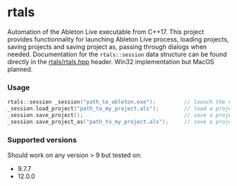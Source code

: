 # rtals

Automation of the Ableton Live executable from C++17. This project provides functionnality for launching Ableton Live process, loading projects, saving projects and saving project as, passing through dialogs when needed. Documentation for the `rtals::session` data structure can be found directly in the [rtals/rtals.hpp](include/rtals/rtals.hpp) header. Win32 implementation but MacOS planned.

### Usage

```cpp
rtals::session _session("path_to_ableton.exe");         // launch the executable
_session.load_project("path_to_my_project.als");        // load a project and pass through dialogs
_session.save_project();                                // save a project
_session.save_project_as("path_to_my_project.als");     // save a project and pass through dialogs
```

### Supported versions
Should work on any version > 9 but tested on:
- 9.7.7
- 12.0.0
